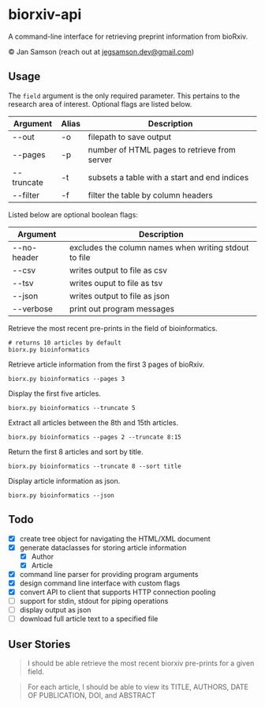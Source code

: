 # biorxiv-api

A command-line interface for retrieving preprint information from bioRxiv.

© Jan Samson (reach out at jegsamson.dev@gmail.com)

## Usage

The `field` argument is the only required parameter. This pertains to the research 
area of interest. Optional flags are listed below.

| Argument      | Alias  | Description                                   |
| ------------- | ------ | --------------------------------------------- |
| --out         | -o     | filepath to save output                       |
| --pages       | -p     | number of HTML pages to retrieve from server  |
| --truncate    | -t     | subsets a table with a start and end indices  |
| --filter      | -f     | filter the table by column headers            |

Listed below are optional boolean flags:

| Argument      | Description                                           |
| ------------- | ----------------------------------------------------- |
| --no-header   | excludes the column names when writing stdout to file |
| --csv         | writes output to file as csv                          |
| --tsv         | writes ouput to file as tsv                           |
| --json        | writes output to file as json                         |
| --verbose     | print out program messages                            |


Retrieve the most recent pre-prints in the field of bioinformatics.
```
# returns 10 articles by default
biorx.py bioinformatics
```

Retrieve article information from the first 3 pages of bioRxiv.
```
biorx.py bioinformatics --pages 3
```

Display the first five articles.
```
biorx.py bioinformatics --truncate 5
```

Extract all articles between the 8th and 15th articles.
```
biorx.py bioinformatics --pages 2 --truncate 8:15
```

Return the first 8 articles and sort by title.
```
biorx.py bioinformatics --truncate 8 --sort title
```

Display article information as json.
```
biorx.py bioinformatics --json
```

## Todo

- [x] create tree object for navigating the HTML/XML document
- [x] generate dataclasses for storing article information
    - [x] Author
    - [x] Article
- [x] command line parser for providing program arguments
- [x] design command line interface with custom flags
- [x] convert API to client that supports HTTP connection pooling
- [ ] support for stdin, stdout for piping operations 
- [ ] display output as json
- [ ] download full article text to a specified file

## User Stories

> I should be able retrieve the most recent biorxiv pre-prints for a given field.

> For each article, I should be able to view its TITLE, AUTHORS, DATE OF PUBLICATION,
> DOI, and ABSTRACT

